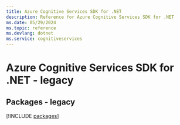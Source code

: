 ```yaml
---
title: Azure Cognitive Services SDK for .NET
description: Reference for Azure Cognitive Services SDK for .NET
ms.date: 05/29/2024
ms.topic: reference
ms.devlang: dotnet
ms.service: cognitiveservices
---
```

# Azure Cognitive Services SDK for .NET - legacy
## Packages - legacy
[!INCLUDE [packages](cognitive-services-index.md)]